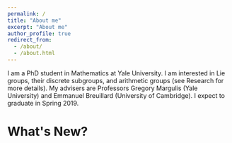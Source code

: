 ```yaml
---
permalink: /
title: "About me"
excerpt: "About me"
author_profile: true
redirect_from: 
  - /about/
  - /about.html
---
```


I am a PhD student in Mathematics at Yale University. I am interested in Lie groups, their discrete subgroups, and arithmetic groups (see Research for more details). My advisers are Professors Gregory Margulis (Yale University) and Emmanuel Breuillard (University of Cambridge). I expect to graduate in Spring 2019.

What's New?
===========
